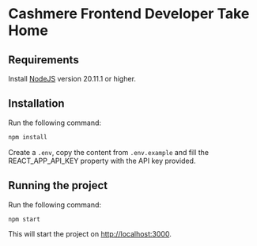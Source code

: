 # Cashmere Frontend Developer Take Home

## Requirements

Install [NodeJS](https://nodejs.org/) version 20.11.1 or higher.

## Installation

Run the following command:

```bash
npm install
```

Create a `.env`, copy the content from `.env.example` and fill the REACT_APP_API_KEY property with the API key provided.

## Running the project

Run the following command:

```bash
npm start
```

This will start the project on [http://localhost:3000](http://localhost:3000).
